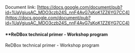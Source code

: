 Document link: [https://docs.google.com/document/pub?id=1UaVgiusAC_MDO3czb24S_nnF4AvG7sKoK1ZZ6YG7CC4](https://docs.google.com/document/pub?id=1UaVgiusAC_MDO3czb24S_nnF4AvG7sKoK1ZZ6YG7CC4) 



#### **ReDBox technical primer - Workshop program

ReDBox technical primer - Workshop program